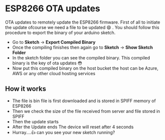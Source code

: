 
# ESP8266 OTA updates 
OTA updates to remotely update the ESP8266 firmware. First of all to initiate the update ofcourse we need a file to be updated :smile: . You should follow this procedure to export the binary of your arduino sketch.
- Go to **Sketch** -> **Export Compiled Binary**
- Once the compiling finishes then again go to **Sketch** -> **Show Sketch Folder**
- In the sketch folder you can see the compiled binary. This compiled binary is the key of ota updates :flushed:
- Now put this compiled binary on the host bucket the host can be Azure, AWS or any other cloud hosting services  

## How it works
- The file is bin file is first downloaded and is stored in SPIFF memory of ESP8266
- Then we check the size of the file received from server and file stored in SPIFF
- Then the update starts 
- After the Update ends The device will reset after 4 seconds
- Hurray....:+1: can you see your new sketch running?


